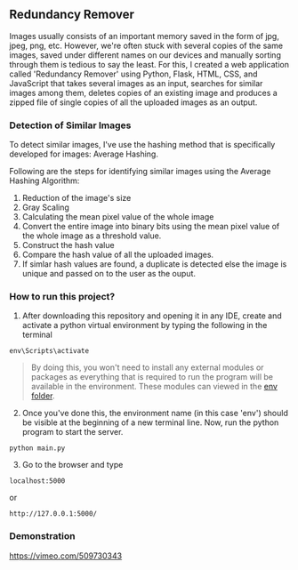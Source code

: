 ## **Redundancy Remover**
Images usually consists of an important memory saved in the form of jpg, jpeg, png, etc. However, we're often stuck with several copies of the same images, saved under different names on our devices and manually sorting through them is tedious to say the least. For this, I created a web application called 'Redundancy Remover' using Python, Flask, HTML, CSS, and JavaScript that takes several images as an input, searches for similar images among them, deletes copies of an existing image and produces a zipped file of single copies of all the uploaded images as an output.

### **Detection of Similar Images**
To detect similar images, I've use the hashing method that is specifically developed for images: Average Hashing.

Following are the steps for identifying similar images using the Average Hashing Algorithm:
1. Reduction of the image's size
2. Gray Scaling
3. Calculating the mean pixel value of the whole image
4. Convert the entire image into binary bits using the mean pixel value of the whole image as a threshold value.
5. Construct the hash value
6. Compare the hash value of all the uploaded images. 
7. If simlar hash values are found, a duplicate is detected else the image is unique and passed on to the user as the ouput.

### **How to run this project?**

1. After downloading this repository and opening it in any IDE, create and activate a python virtual environment by typing the following in the terminal

```
env\Scripts\activate
```
> By doing this, you won't need to install any external modules or packages as everything that is required to run the program will be available in the environment. These modules can viewed in the [env folder](https://github.com/jendcruz22/RedundancyRemover/tree/master/env).

2. Once you've done this, the environment name (in this case 'env') should be visible at the beginning of a new terminal line. Now, run the python program to start the server.


```
python main.py
```
3. Go to the browser and type 


```
localhost:5000
```

or


```
http://127.0.0.1:5000/
```

### **Demonstration**
https://vimeo.com/509730343





 
